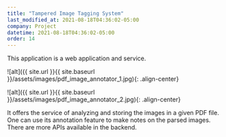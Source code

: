 ```yaml
---
title: "Tampered Image Tagging System"
last_modified_at: 2021-08-18T04:36:02-05:00
company: Project
datetime: 2021-08-18T04:36:02-05:00
order: 14
---
```


This application is a web application and service. 

![alt]({{ site.url }}{{ site.baseurl }}/assets/images/pdf_image_annotator_1.jpg){: .align-center}

![alt]({{ site.url }}{{ site.baseurl }}/assets/images/pdf_image_annotator_2.jpg){: .align-center}

It offers the service of analyzing and storing the images in a given PDF file. One can use its annotation feature to make notes on the parsed images. There are more APIs available in the backend. 


